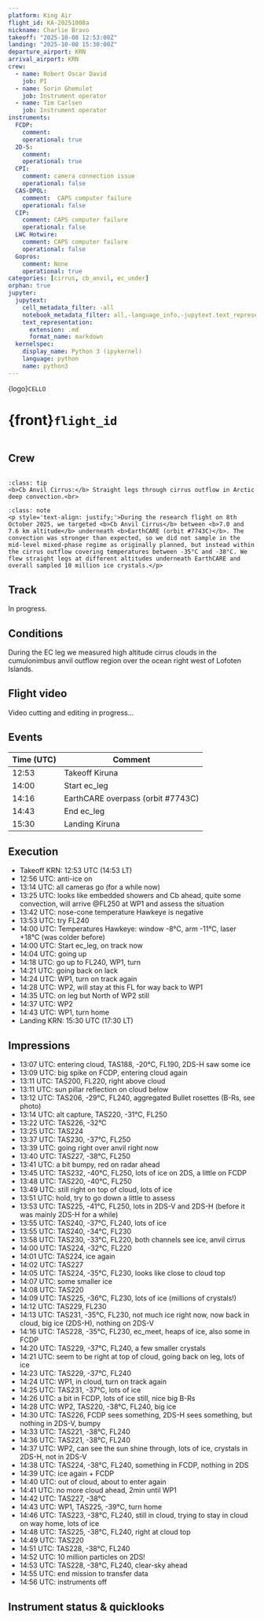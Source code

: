 ```yaml
---
platform: King Air
flight_id: KA-20251008a
nickname: Charlie Bravo
takeoff: "2025-10-08 12:53:00Z"
landing: "2025-10-08 15:30:00Z"
departure_airport: KRN
arrival_airport: KRN
crew:
  - name: Robert Oscar David
    job: PI
  - name: Sorin Ghemulet
    job: Instrument operator
  - name: Tim Carlsen
    job: Instrument operator
instruments:
  FCDP:
    comment:
    operational: true
  2D-S:
    comment:
    operational: true
  CPI:
    comment: camera connection issue
    operational: false
  CAS-DPOL:
    comment:  CAPS computer failure
    operational: false
  CIP:
    comment: CAPS computer failure
    operational: false
  LWC Hotwire:
    comment: CAPS computer failure
    operational: false
  Gopros:
    comment: None
    operational: true
categories: [cirrus, cb_anvil, ec_under]
orphan: true
jupyter:
  jupytext:
    cell_metadata_filter: -all
    notebook_metadata_filter: all,-language_info,-jupytext.text_representation.format_version,-jupytext.text_representation.jupytext_version
    text_representation:
      extension: .md
      format_name: markdown
  kernelspec:
    display_name: Python 3 (ipykernel)
    language: python
    name: python3
---
```


{logo}`CELLO`

# {front}`flight_id`

```{badges}
```

## Crew

```{crew-list}
```

```{admonition} EarthCARE target scenarios
:class: tip
<b>Cb Anvil Cirrus:</b> Straight legs through cirrus outflow in Arctic deep convection.<br>
```


```{admonition} Flight summary
:class: note
<p style='text-align: justify;'>During the research flight on 8th October 2025, we targeted <b>Cb Anvil Cirrus</b> between <b>7.0 and 7.6 km altitude</b> underneath <b>EarthCARE (orbit #7743C)</b>. The convection was stronger than expected, so we did not sample in the mid-level mixed-phase regime as originally planned, but instead within the cirrus outflow covering temperatures between -35°C and -38°C. We flew straight legs at different altitudes underneath EarthCARE and overall sampled 10 million ice crystals.</p>
```


## Track

In progress.


## Conditions

During the EC leg we measured high altitude cirrus clouds in the cumulonimbus anvil outflow region over the ocean right west of Lofoten Islands. 

## Flight video

Video cutting and editing in progress...


## Events

Time (UTC) | Comment
-------------| -----
12:53 | Takeoff Kiruna
14:00 | Start ec_leg
14:16 | EarthCARE overpass (orbit #7743C)
14:43 | End ec_leg
15:30 | Landing Kiruna


## Execution

- Takeoff KRN: 12:53 UTC (14:53 LT)
- 12:56 UTC: anti-ice on
- 13:14 UTC: all cameras go (for a while now)
- 13:25 UTC: looks like embedded showers and Cb ahead, quite some convection, will arrive @FL250 at WP1 and assess the situation
- 13:42 UTC: nose-cone temperature Hawkeye is negative
- 13:53 UTC: try FL240
- 14:00 UTC: Temperatures Hawkeye: window -8°C, arm -11°C, laser +18°C (was colder before)
- 14:00 UTC: Start ec_leg, on track now
- 14:04 UTC: going up
- 14:18 UTC: go up to FL240, WP1, turn
- 14:21 UTC: going back on lack
- 14:24 UTC: WP1, turn on track again
- 14:28 UTC: WP2, will stay at this FL for way back to WP1
- 14:35 UTC: on leg but North of WP2 still
- 14:37 UTC: WP2
- 14:43 UTC: WP1, turn home
- Landing KRN: 15:30 UTC (17:30 LT)


## Impressions

- 13:07 UTC: entering cloud, TAS188, -20°C, FL190, 2DS-H saw some ice
- 13:09 UTC: big spike on FCDP, entering cloud again
- 13:11 UTC: TAS200, FL220, right above cloud
- 13:11 UTC: sun pillar reflection on cloud below
- 13:12 UTC: TAS206, -29°C, FL240, aggregated Bullet rosettes (B-Rs, see photo)
- 13:14 UTC: alt capture, TAS220, -31°C, FL250
- 13:22 UTC: TAS226, -32°C
- 13:25 UTC: TAS224
- 13:37 UTC: TAS230, -37°C, FL250
- 13:39 UTC: going right over anvil right now
- 13:40 UTC: TAS227, -38°C, FL250
- 13:41 UTC: a bit bumpy, red on radar ahead
- 13:45 UTC: TAS232, -40°C, FL250, lots of ice on 2DS, a little on FCDP
- 13:48 UTC: TAS220, -40°C, FL250
- 13:49 UTC: still right on top of cloud, lots of ice
- 13:51 UTC: hold, try to go down a little to assess
- 13:53 UTC: TAS225, -41°C, FL250, lots in 2DS-V and 2DS-H (before it was mainly 2DS-H for a while)
- 13:55 UTC: TAS240, -37°C, FL240, lots of ice
- 13:55 UTC: TAS240, -34°C, FL230
- 13:58 UTC: TAS230, -33°C, FL220, both channels see ice, anvil cirrus
- 14:00 UTC: TAS224, -32°C, FL220
- 14:01 UTC: TAS224, ice again
- 14:02 UTC: TAS227
- 14:05 UTC: TAS224, -35°C, FL230, looks like close to cloud top
- 14:07 UTC: some smaller ice
- 14:08 UTC: TAS220
- 14:09 UTC: TAS225, -36°C, FL230, lots of ice (millions of crystals!)
- 14:12 UTC: TAS229, FL230
- 14:13 UTC: TAS231, -35°C, FL230, not much ice right now, now back in cloud, big ice (2DS-H), nothing on 2DS-V
- 14:16 UTC: TAS228, -35°C, FL230, ec_meet, heaps of ice, also some in FCDP
- 14:20 UTC: TAS229, -37°C, FL240, a few smaller crystals
- 14:21 UTC: seem to be right at top of cloud, going back on leg, lots of ice
- 14:23 UTC: TAS229, -37°C, FL240
- 14:24 UTC: WP1, in cloud, turn on track again
- 14:25 UTC: TAS231, -37°C, lots of ice
- 14:26 UTC: a bit in FCDP, lots of ice still, nice big B-Rs
- 14:28 UTC: WP2, TAS220, -38°C, FL240, big ice
- 14:30 UTC: TAS226, FCDP sees something, 2DS-H sees something, but nothing in 2DS-V, bumpy
- 14:33 UTC: TAS221, -38°C, FL240
- 14:36 UTC: TAS221, -38°C, FL240
- 14:37 UTC: WP2, can see the sun shine through, lots of ice, crystals in 2DS-H, not in 2DS-V
- 14:38 UTC: TAS224, -38°C, FL240, something in FCDP, nothing in 2DS
- 14:39 UTC: ice again + FCDP
- 14:40 UTC: out of cloud, about to enter again
- 14:41 UTC: no more cloud ahead, 2min until WP1
- 14:42 UTC: TAS227, -38°C
- 14:43 UTC: WP1, TAS225, -39°C, turn home
- 14:46 UTC: TAS223, -38°C, FL240, still in cloud, trying to stay in cloud on way home, lots of ice
- 14:48 UTC: TAS225, -38°C, FL240, right at cloud top
- 14:49 UTC: TAS220
- 14:51 UTC: TAS228, -38°C, FL240
- 14:52 UTC: 10 million particles on 2DS!
- 14:53 UTC: TAS228, -38°C, FL240, clear-sky ahead
- 14:55 UTC: end mission to transfer data
- 14:56 UTC: instruments off

## Instrument status & quicklooks
```{instrument-table}
```

